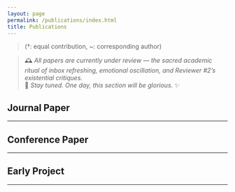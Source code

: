 ```yaml
---
layout: page
permalink: /publications/index.html
title: Publications
---
```


> (†: equal contribution, ~: corresponding author)

> 🕰️ *All papers are currently under review — the sacred academic ritual of inbox refreshing, emotional oscillation, and Reviewer #2’s existential critiques.*  
> 📮 *Stay tuned. One day, this section will be glorious.* ✨

## Journal Paper

---


## Conference Paper


---

## Early Project

---


<br>
<br>
